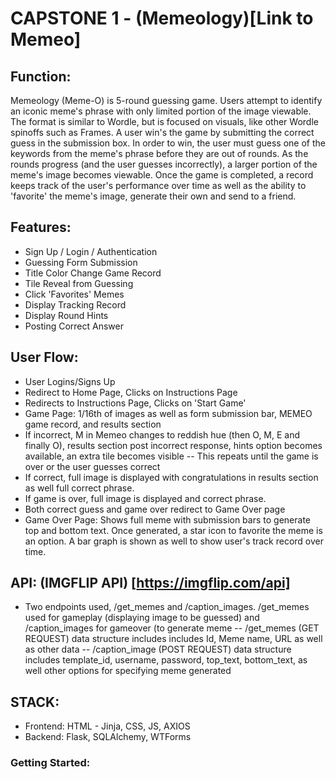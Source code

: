 # CAPSTONE 1 - (Memeology)[Link to Memeo]

## Function:
Memeology (Meme-O) is 5-round guessing game. Users attempt to identify an iconic meme's phrase with only limited portion of the image viewable. The format is similar to Wordle, but is focused on visuals, like other Wordle spinoffs such as Frames. A user win's the game by submitting the correct guess in the submission box. In order to win, the user must guess one of the keywords from the meme's phrase before they are out of rounds. As the rounds progress (and the user guesses incorrectly), a larger portion of the meme's image becomes viewable. Once the game is completed, a record keeps track of the user's performance over time as well as the ability to 'favorite' the meme's image, generate their own and send to a friend.

## Features:
- Sign Up / Login / Authentication
- Guessing Form Submission
- Title Color Change Game Record
- Tile Reveal from Guessing
- Click 'Favorites' Memes
- Display Tracking Record
- Display Round Hints
- Posting Correct Answer

## User Flow:
- User Logins/Signs Up
- Redirect to Home Page, Clicks on Instructions Page
- Redirects to Instructions Page, Clicks on 'Start Game'
- Game Page: 1/16th of images as well as form submission bar, MEMEO game record, and results section
- If incorrect, M in Memeo changes to reddish hue (then O, M, E and finally O), results section post incorrect response, hints option becomes available, an extra tile becomes visible
 -- This repeats until the game is over or the user guesses correct
- If correct, full image is displayed with congratulations in results section as well full correct phrase.
- If game is over, full image is displayed and correct phrase.
- Both correct guess and game over redirect to Game Over page
- Game Over Page: Shows full meme with submission bars to generate top and bottom text. Once generated, a star icon to favorite the meme is an option. A bar graph is shown as well to show user's track record over time.

## API: (IMGFLIP API) [https://imgflip.com/api]
- Two endpoints used, /get_memes and /caption_images. /get_memes used for gameplay (displaying image to be guessed) and /caption_images for gameover (to generate meme
 -- /get_memes (GET REQUEST) data structure includes includes Id, Meme name, URL as well as other data
 -- /caption_image (POST REQUEST) data structure includes template_id, username, password, top_text, bottom_text, as well other options for specifying meme generated
 
 ## STACK:
 - Frontend: HTML - Jinja, CSS, JS, AXIOS
 - Backend: Flask, SQLAlchemy, WTForms


### Getting Started:
